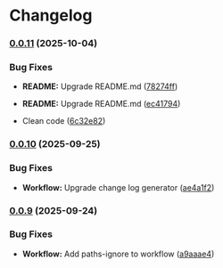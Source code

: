 # Changelog

### [0.0.11](https://github.com/T2PeNBiX99wcoxKv3A4g/BepinEx-Utils/compare/v0.0.10...v0.0.11) (2025-10-04)

### Bug Fixes

* **README:** Upgrade README.md ([78274ff](https://github.com/T2PeNBiX99wcoxKv3A4g/BepinEx-Utils/commit/78274ffbf7ffc5aecb3890e37b1fdbbbdf46582f))

* **README:** Upgrade README.md ([ec41794](https://github.com/T2PeNBiX99wcoxKv3A4g/BepinEx-Utils/commit/ec417946a258a98110ef85ba7cb1df38d5afb145))

* Clean code ([6c32e82](https://github.com/T2PeNBiX99wcoxKv3A4g/BepinEx-Utils/commit/6c32e8217b7fa5aaed90f8be725872f460dda699))

### [0.0.10](https://github.com/T2PeNBiX99wcoxKv3A4g/BepinEx-Utils/compare/v0.0.9...v0.0.10) (2025-09-25)

### Bug Fixes

* **Workflow:** Upgrade change log generator ([ae4a1f2](https://github.com/T2PeNBiX99wcoxKv3A4g/BepinEx-Utils/commit/ae4a1f27d6f8066e6fe9d73357a4f02b3d5bfd84))

### [0.0.9](https://github.com/T2PeNBiX99wcoxKv3A4g/BepinEx-Utils/compare/v0.0.8...v0.0.9) (2025-09-24)

### Bug Fixes

* **Workflow:** Add paths-ignore to workflow ([a9aaae4](https://github.com/T2PeNBiX99wcoxKv3A4g/BepinEx-Utils/commit/a9aaae45d15b117040937560b737e28342e59937))